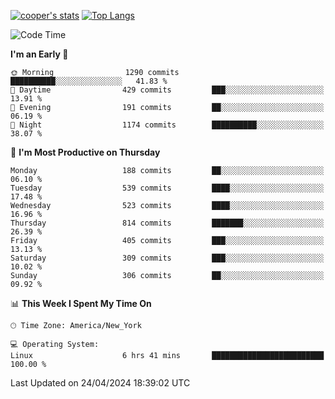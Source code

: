 [![cooper's stats](https://github-readme-stats-l2ak-km2n59e3j-coopjzs-projects.vercel.app/api?username=coopjz&count_private=true)](https://github.com/coopjz/github-readme-stats)
[![Top Langs](https://github-readme-stats-l2ak-km2n59e3j-coopjzs-projects.vercel.app/api/top-langs/?username=coopjz&count_private=true&langs_count=8&layout=compact&&hide=C)](https://github.com/coopjz/github-readme-stats)
<!--START_SECTION:waka-->
![Code Time](http://img.shields.io/badge/Code%20Time-32%20hrs%2039%20mins-blue)

**I'm an Early 🐤** 

```text
🌞 Morning                1290 commits        ██████████░░░░░░░░░░░░░░░   41.83 % 
🌆 Daytime                429 commits         ███░░░░░░░░░░░░░░░░░░░░░░   13.91 % 
🌃 Evening                191 commits         ██░░░░░░░░░░░░░░░░░░░░░░░   06.19 % 
🌙 Night                  1174 commits        ██████████░░░░░░░░░░░░░░░   38.07 % 
```
📅 **I'm Most Productive on Thursday** 

```text
Monday                   188 commits         ██░░░░░░░░░░░░░░░░░░░░░░░   06.10 % 
Tuesday                  539 commits         ████░░░░░░░░░░░░░░░░░░░░░   17.48 % 
Wednesday                523 commits         ████░░░░░░░░░░░░░░░░░░░░░   16.96 % 
Thursday                 814 commits         ███████░░░░░░░░░░░░░░░░░░   26.39 % 
Friday                   405 commits         ███░░░░░░░░░░░░░░░░░░░░░░   13.13 % 
Saturday                 309 commits         ███░░░░░░░░░░░░░░░░░░░░░░   10.02 % 
Sunday                   306 commits         ██░░░░░░░░░░░░░░░░░░░░░░░   09.92 % 
```


📊 **This Week I Spent My Time On** 

```text
🕑︎ Time Zone: America/New_York

💻 Operating System: 
Linux                    6 hrs 41 mins       █████████████████████████   100.00 % 
```


 Last Updated on 24/04/2024 18:39:02 UTC
<!--END_SECTION:waka-->
